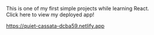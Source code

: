 
This is one of my first simple projects while learning React.<br/>
Click here to view my deployed app! 

https://quiet-cassata-dcba59.netlify.app


